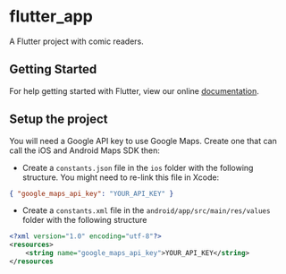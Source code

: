 # flutter_app

A Flutter project with comic readers.

## Getting Started

For help getting started with Flutter, view our online
[documentation](https://flutter.io/).

## Setup the project

You will need a Google API key to use Google Maps. Create one that can call the iOS and Android Maps SDK then:

- Create a `constants.json` file in the `ios` folder with the following structure. You might need to re-link this file in Xcode:

```json
{ "google_maps_api_key": "YOUR_API_KEY" }
```

- Create a `constants.xml` file in the `android/app/src/main/res/values` folder with the following structure

```xml
<?xml version="1.0" encoding="utf-8"?>
<resources>
    <string name="google_maps_api_key">YOUR_API_KEY</string>
</resources
```
